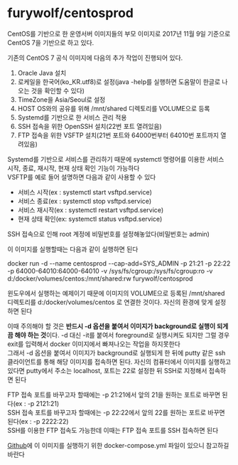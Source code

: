 furywolf/centosprod
====================

CentOS를 기반으로 한 운영서버 이미지들의 부모 이미지로 2017년 11월 9일 기준으로 CentOS 7을 기반으로 하고 있다.

기존의 CentOS 7 공식 이미지에 다음의 추가 작업이 진행되어 있다.
1. Oracle Java 설치
2. 로케일을 한국어(ko_KR.utf8)로 설정(java -help를 실행하면 도움말이 한글로 나오는 것을 확인할 수 있다)
3. TimeZone을 Asia/Seoul로 설정
4. HOST OS와의 공유를 위해 /mnt/shared 디렉토리를 VOLUME으로 등록
5. Systemd를 기반으로 한 서비스 관리 적용
6. SSH 접속을 위한 OpenSSH 설치(22번 포트 열려있음)
7. FTP 접속을 위한 VSFTP 설치(21번 포트와 64000번부터 64010번 포트까지 열려있음)

Systemd를 기반으로 서비스를 관리하기 때문에 systemctl 명령어를 이용한 서비스 시작, 종료, 재시작, 현재 상태 확인 기능이 가능하다<br/>
VSFTP를 예로 들어 설명하면 다음과 같이 사용할 수 있다

* 서비스 시작(ex : systemctl start vsftpd.service)
* 서비스 종료(ex : systemctl stop vsftpd.service)
* 서비스 재시작(ex : systemctl restart vsftpd.service)
* 현재 상태 확인(ex: systemctl status vsftpd.service)

SSH 접속으로 인해 root 계정에 비밀번호를 설정해놓았다(비밀번호는 admin)

이 이미지를 실행할때는 다음과 같이 실행하면 된다

docker run -d --name centosprod --cap-add=SYS_ADMIN -p 21:21 -p 22:22 -p 64000-64010:64000-64010 -v /sys/fs/cgroup:/sys/fs/cgroup:ro -v d:/docker/volumes/centos:/mnt/shared:rw furywolf/centosprod

윈도우에서 실행하는 예제이기 때문에 이미지의 VOLUME으로 등록된 /mnt/shared 디렉토리를 d:/docker/volumes/centos 로 연결한 것이다. 자신의 환경에 맞게 설정하면 된다

이때 주의해야 할 것은 **반드시 -d 옵션을 붙여서 이미지가 background로 실행이 되게끔 해야 하는 것**이다. -d 대신 -it를 붙여서 foreground로 실행시켜도 되지만 그럴 경우 exit를 입력해서 docker 이미지에서 빠져나오는 작업을 하지못한다<br/>
그래서 -d 옵션을 붙여서 이미지가 background로 실행되게 한 뒤에 putty 같은 ssh 클라이언트를 통해 해당 이미지를 접속하면 된다. 자신의 컴퓨터에서 이미지를 실행하고 있다면 putty에서 주소는 localhost, 포트는 22로 설정한 뒤 SSH로 지정해서 접속하면 된다<br/>

FTP 접속 포트를 바꾸고자 할때에는 -p 21:21에서 앞의 21을 원하는 포트로 바꾸면 된다(ex : -p 2121:21)<br/>
SSH 접속 포트를 바꾸고자 할때에는 -p 22:22에서 앞의 22를 원하는 포트로 바꾸면 된다(ex : -p 2222:22)<br/>
SSH를 이용한 FTP 접속도 가능한데 이때는 FTP 접속 포트를 SSH 접속하면 된다<br/>

[Github](https://github.com/TerryChang/mydocker/tree/master/centosprod)에 이 이미지를 실행하기 위한 docker-compose.yml 파일이 있으니 참고하길 바란다